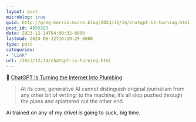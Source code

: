 ```yaml
---
layout: post
microblog: true
guid: http://greg-morris.micro.blog/2023/12/14/chatgpt-is-turning.html
post_id: 4055323
date: 2023-12-14T04:00:32-0000
lastmod: 2024-06-22T16:19:25-0000
type: post
categories:
- "Link"
url: /2023/12/14/chatgpt-is-turning.html
---
```

🔗 <a href="https://www.theatlantic.com/technology/archive/2023/12/openai-axel-springer-partnership-content/676340/" class="u-in-reply-to">ChatGPT Is Turning the Internet Into Plumbing</a>

> At its core, generative AI cannot distinguish original journalism from any other bit of writing; to the machine, it’s all slop pushed through the pipes and splattered out the other end.

Ai trained on any of my drivel is going to suck, big time. 
